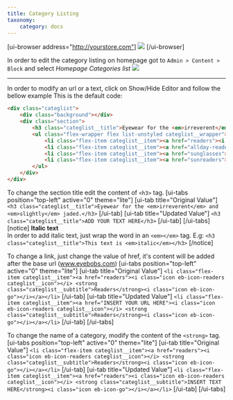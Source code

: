 ```yaml
---
title: Category Listing
taxonomy:
    category: docs
---
```


[ui-browser address="http://yourstore.com"]
![](https://wiki.rocketweb.com/download/attachments/23955077/HP-categlist.jpg)
[/ui-browser]

In order to edit the category listing on homepage got to `Admin > Content > Block` and select *Homepage Categories list*
![](https://wiki.rocketweb.com/download/attachments/23955077/Homepage-categlist.jpg)

---
In order to modify an url or a text, click on Show/Hide Editor and follow the bellow example
This is the default code:
```html
<div class="categlist">
	<div class="background"></div>
	<div class="section">
		<h3 class="categlist__title">Eyewear for the <em>irreverent</em> and <em>slightly</em> jaded.</h3>
		<ul class="flex-wrapper flex list-unstyled categlist__wrapper">
			<li class="flex-item categlist__item"><a href="readers"><i class="icon eb-icon-readers categlist__icon"></i> <strong class="categlist__subtitle">Readers</strong><i class="icon eb-icon-go"></i></a></li>
			<li class="flex-item categlist__item"><a href="allday-readers"><i class="icon eb-icon-allday categlist__icon"></i> <strong class="categlist__subtitle">All Day Readers</strong><i class="icon eb-icon-go"></i></a></li>
			<li class="flex-item categlist__item"><a href="sunglasses"><i class="icon eb-icon-sunglasses categlist__icon"></i> <strong class="categlist__subtitle">Sunglasses</strong><i class="icon eb-icon-go"></i></a></li>
			<li class="flex-item categlist__item"><a href="sunreaders"><i class="icon eb-icon-sunreaders categlist__icon"></i> <strong class="categlist__subtitle">Sunreaders</strong><i class="icon eb-icon-go"></i></a></li>
		</ul>
	</div>
</div>
```

To change the section title edit the content of `<h3>` tag.
[ui-tabs position="top-left" active="0" theme="lite"]
[ui-tab title="Original Value"]
```<h3 class="categlist__title">Eyewear for the <em>irreverent</em> and <em>slightly</em> jaded.</h3>```
[/ui-tab]
[ui-tab title="Updated Value"]
```<h3 class="categlist__title">ADD YOUR TEXT HERE</h3>```
[/ui-tab]
[/ui-tabs]
[notice]
**Italic text**<br>
In order to add italic text, just wrap the word in an `<em></em>` tag. E.g: `<h3 class="categlist__title">This text is <em>italic</em></h3>`
[/notice]


To change a link, just change the value of href, it's content will be added after the base url (www.eyebobs.com)
[ui-tabs position="top-left" active="0" theme="lite"]
[ui-tab title="Original Value"]
```<li class="flex-item categlist__item"><a href="readers"><i class="icon eb-icon-readers categlist__icon"></i> <strong class="categlist__subtitle">Readers</strong><i class="icon eb-icon-go"></i></a></li>```
[/ui-tab]
[ui-tab title="Updated Value"]
```<li class="flex-item categlist__item"><a href="INSERT YOUR URL HERE"><i class="icon eb-icon-readers categlist__icon"></i> <strong class="categlist__subtitle">Readers</strong><i class="icon eb-icon-go"></i></a></li>```
[/ui-tab]
[/ui-tabs]


To change the name of a category, modify the content of the `<strong>` tag.
[ui-tabs position="top-left" active="0" theme="lite"]
[ui-tab title="Original Value"]
```<li class="flex-item categlist__item"><a href="readers"><i class="icon eb-icon-readers categlist__icon"></i> <strong class="categlist__subtitle">Readers</strong><i class="icon eb-icon-go"></i></a></li>```
[/ui-tab]
[ui-tab title="Updated Value"]
```<li class="flex-item categlist__item"><a href="readers"><i class="icon eb-icon-readers categlist__icon"></i> <strong class="categlist__subtitle">INSERT TEXT HERE</strong><i class="icon eb-icon-go"></i></a></li>```
[/ui-tab]
[/ui-tabs]
